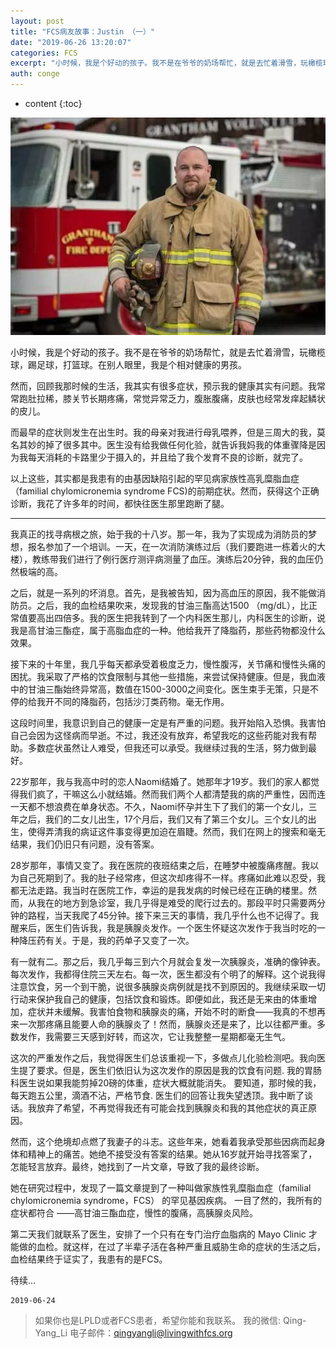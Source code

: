 ```yaml
---
layout: post
title: "FCS病友故事：Justin （一）"
date: "2019-06-26 13:20:07"
categories: FCS
excerpt: "小时候，我是个好动的孩子。我不是在爷爷的奶场帮忙，就是去忙着滑雪，玩橄榄球，踢足球，打篮球。在别人眼里，我是个相对健康的男孩。 然而，回顾我那时..."
auth: conge
---
```

* content
{:toc}

![](/assets/images/FCS/118382-eaccda32c8cc1435.png)

小时候，我是个好动的孩子。我不是在爷爷的奶场帮忙，就是去忙着滑雪，玩橄榄球，踢足球，打篮球。在别人眼里，我是个相对健康的男孩。

然而，回顾我那时候的生活，我其实有很多症状，预示我的健康其实有问题。我常常跑肚拉稀，膝关节长期疼痛，常觉异常乏力，腹胀腹痛，皮肤也经常发痒起鳞状的皮儿。

而最早的症状则发生在出生时。我的母亲对我进行母乳喂养，但是三周大的我，莫名其妙的掉了很多其中。医生没有给我做任何化验，就告诉我妈我的体重骤降是因为我每天消耗的卡路里少于摄入的，并且给了我个发育不良的诊断，就完了。

以上这些，其实都是我患有的由基因缺陷引起的罕见病家族性高乳糜脂血症（familial chylomicronemia syndrome FCS)的前期症状。然而，获得这个正确诊断，我花了许多年的时间，都快往医生那里跑断了腿。

----

我真正的找寻病根之旅，始于我的十八岁。那一年，我为了实现成为消防员的梦想，报名参加了一个培训。一天，在一次消防演练过后（我们要跑进一栋着火的大楼），教练带我们进行了例行医疗测评病测量了血压。演练后20分钟，我的血压仍然极端的高。

之后，就是一系列的坏消息。首先，是我被告知，因为高血压的原因，我不能做消防员。之后，我的血检结果吹来，发现我的甘油三酯高达1500 （mg/dL），比正常值要高出四倍多。我的医生把我转到了一个内科医生那儿，内科医生的诊断，说我是高甘油三酯症，属于高脂血症的一种。他给我开了降脂药，那些药物都没什么效果。

接下来的十年里，我几乎每天都承受着极度乏力，慢性腹泻，关节痛和慢性头痛的困扰。我采取了严格的饮食限制与其他一些措施，来尝试保持健康。但是，我血液中的甘油三酯始终异常高，数值在1500-3000之间变化。医生束手无策，只是不停的给我开不同的降脂药，包括沙汀类药物。毫无作用。

这段时间里，我意识到自己的健康一定是有严重的问题。我开始陷入恐惧。我害怕自己会因为这怪病而早逝。不过，我还没有放弃，希望我吃的这些药能对我有帮助。多数症状虽然让人难受，但我还可以承受。我继续过我的生活，努力做到最好。

22岁那年，我与我高中时的恋人Naomi结婚了。她那年才19岁。我们的家人都觉得我们疯了，干嘛这么小就结婚。然而我们两个人都清楚我的病的严重性，因而连一天都不想浪费在单身状态。不久，Naomi怀孕并生下了我们的第一个女儿，三年之后，我们的二女儿出生，17个月后，我们又有了第三个女儿。三个女儿的出生，使得弄清我的病证这件事变得更加迫在眉睫。然而，我们在网上的搜索和毫无结果，我们仍旧只有问题，没有答案。

28岁那年，事情又变了。我在医院的夜班结束之后，在睡梦中被腹痛疼醒。我以为自己死期到了。我的肚子经常疼，但这次却疼得不一样。疼痛如此难以忍受，我都无法走路。我当时在医院工作，幸运的是我发病的时候已经在正确的楼里。然而，从我在的地方到急诊室，我几乎得是难受的爬行过去的。那段平时只需要两分钟的路程，当天我爬了45分钟。接下来三天的事情，我几乎什么也不记得了。我醒来后，医生们告诉我，我是胰腺炎发作。一个医生怀疑这次发作于我当时吃的一种降压药有关。于是，我的药单子又变了一次。

有一就有二。那之后，我几乎每三到六个月就会复发一次胰腺炎，准确的像钟表。每次发作，我都得住院三天左右。每一次，医生都没有个明了的解释。这个说我得注意饮食，另一个到干脆，说很多胰腺炎病例就是找不到原因的。我继续采取一切行动来保护我自己的健康，包括饮食和锻炼。即便如此，我还是无来由的体重增加，症状并未缓解。我害怕食物和胰腺炎的痛，开始不时的断食——我真的不想再来一次那疼痛且能要人命的胰腺炎了！然而，胰腺炎还是来了，比以往都严重。多数发作，我需要三天感到好转，而这次，它让我整整一星期都毫无生气。

这次的严重发作之后，我觉得医生们总该重视一下，多做点儿化验检测吧。我向医生提了要求。但是，医生们依旧认为这次发作的原因是我的饮食有问题. 我的胃肠科医生说如果我能剪掉20磅的体重，症状大概就能消失。 要知道，那时候的我，每天跑五公里，滴酒不沾，严格节食. 医生们的回答让我失望透顶。我中断了谈话。我放弃了希望，不再觉得我还有可能会找到胰腺炎和我的其他症状的真正原因。

然而，这个绝境却点燃了我妻子的斗志。这些年来，她看着我承受那些因病而起身体和精神上的痛苦。她绝不接受没有答案的结果。她从16岁就开始寻找答案了，怎能轻言放弃。最终，她找到了一片文章，导致了我的最终诊断。

她在研究过程中，发现了一篇文章提到了一种叫做家族性乳糜脂血症（familial chylomicronemia syndrome，FCS） 的罕见基因疾病。 一目了然的，我所有的症状都符合 ——高甘油三酯血症，慢性的腹痛，高胰腺炎风险。

第二天我们就联系了医生，安排了一个只有在专门治疗血脂病的 Mayo Clinic 才能做的血检。就这样，在过了半辈子活在各种严重且威胁生命的症状的生活之后，血检结果终于证实了，我患有的是FCS。


待续...

```
2019-06-24
```


> 如果你也是LPLD或者FCS患者，希望你能和我联系。
> 我的微信: Qing-Yang_Li
> 电子邮件：qingyangli@livingwithfcs.org
